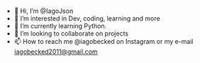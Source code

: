 - 👋 Hi, I’m @IagoJson
- 👀 I’m interested in Dev, coding, learning and more
- 🌱 I’m currently learning Python.
- 💞️ I’m looking to collaborate on projects
- 📫 How to reach me @iagobecked on Instagram or my e-mail iagobecked2011@gmail.com

<!---
IagoJson/IagoJson is a ✨ special ✨ repository because its `README.md` (this file) appears on your GitHub profile.
You can click the Preview link to take a look at your changes.
--->
